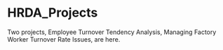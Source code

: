 # HRDA_Projects
Two projects, Employee Turnover Tendency Analysis, Managing Factory Worker Turnover Rate Issues, are here.
